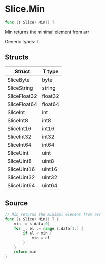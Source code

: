 # Slice.Min

```go
func (s Slice) Min() T
```

Min returns the minimal element from arr

Generic types: T.

## Structs

| Struct | T type |
| ------ | ------ |
| SliceByte | byte |
| SliceString | string |
| SliceFloat32 | float32 |
| SliceFloat64 | float64 |
| SliceInt | int |
| SliceInt8 | int8 |
| SliceInt16 | int16 |
| SliceInt32 | int32 |
| SliceInt64 | int64 |
| SliceUint | uint |
| SliceUint8 | uint8 |
| SliceUint16 | uint16 |
| SliceUint32 | uint32 |
| SliceUint64 | uint64 |

## Source

```go
// Min returns the minimal element from arr
func (s Slice) Min() T {
	min := s.data[0]
	for _, el := range s.data[1:] {
		if el < min {
			min = el
		}
	}
	return min
}
```

